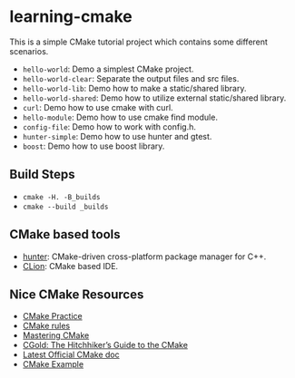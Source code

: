 # learning-cmake

This is a simple CMake tutorial project which contains some different scenarios.

* `hello-world`: Demo a simplest CMake project.
* `hello-world-clear`: Separate the output files and src files.
* `hello-world-lib`: Demo how to make a static/shared library.
* `hello-world-shared`: Demo how to utilize external static/shared library.
* `curl`: Demo how to use cmake with curl.
* `hello-module`: Demo how to use cmake find module.
* `config-file`: Demo how to work with config.h.
* `hunter-simple`: Demo how to use hunter and gtest.
* `boost`: Demo how to use boost library.

## Build Steps
* `cmake -H. -B_builds`
* `cmake --build _builds`

## CMake based tools
* [hunter](https://github.com/ruslo/hunter): CMake-driven cross-platform package manager for C++.
* [CLion](https://www.jetbrains.com/clion/): CMake based IDE.

## Nice CMake Resources
* [CMake Practice](docs/cmake-practice.pdf)
* [CMake rules](docs/cmake-rules.pdf)
* [Mastering CMake](docs/mastering-cmake.pdf)
* [CGold: The Hitchhiker’s Guide to the CMake](https://cgold.readthedocs.io/en/latest/index.html)
* [Latest Official CMake doc](https://cmake.org/cmake/help/latest/index.html)
* [CMake Example](https://github.com/ttroy50/cmake-examples)
